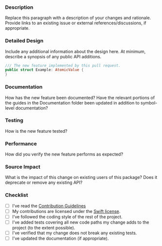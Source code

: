 <!--
    Thanks for contributing to Swift Atomics!

    Before you submit your request, please replace each paragraph
    below with the relevant details, and complete the steps in the
    checklist by placing an 'x' in each box:
    
    - [x] I've completed this task
    - [ ] This task isn't completed
-->

### Description
Replace this paragraph with a description of your changes and rationale. 
Provide links to an existing issue or external references/discussions, if appropriate.

### Detailed Design
Include any additional information about the design here. At minimum, describe a synopsis of any public API additions.

```swift
/// The new feature implemented by this pull request.
public struct Example: AtomicValue {
}
```

### Documentation
How has the new feature been documented? 
Have the relevant portions of the guides in the Documentation folder been updated in addition to symbol-level documentation?

### Testing
How is the new feature tested?

### Performance
How did you verify the new feature performs as expected?

### Source Impact
What is the impact of this change on existing users of this package? Does it deprecate or remove any existing API?

### Checklist
- [ ] I've read the [Contribution Guidelines](/README.md#contributing-to-swift-atomics)
- [ ] My contributions are licensed under the [Swift license](https://swift.org/LICENSE.txt).
- [ ] I've followed the coding style of the rest of the project.
- [ ] I've added tests covering all new code paths my change adds to the project (to the extent possible).
- [ ] I've verified that my change does not break any existing tests.
- [ ] I've updated the documentation (if appropriate).
